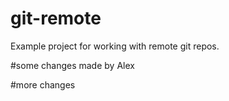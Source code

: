 # git-remote

Example project for working with remote git repos.


#some changes made by Alex

#more changes

